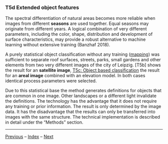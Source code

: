### T5d	Extended object features

The spectral differentiation of natural areas becomes more reliable when images from different **seasons** are used together. Equal seasons may originate from different years. A logical combination of very different parameters, including the color, shape, distribution and development of surface characteristics, may provide a robust alternative to machine learning without extensive training (Banzhaf 2018).

A purely statistical object classification without any training ([mapping](../manual/9_Mapping.md)) was sufficient to separate roof surfaces, streets, parks, small gardens and other elements from two very different images of the city of Leipzig. [T5b] shows the result for an **satellite image**, [T5c: Object based classification](5c_MapObjects.md) the result for an **areal image** combined with an elevation model. In both cases identical process parameters were selected.

Due to this statistical base the method generates definitions for objects that are common in one image. Other landscapes or a different light invalidate the definitions. The technology has the advantage that it does not require any training or prior information. The result is only determined by the image data. It has the disadvantage that the results can only be transferred into images with the same structure. The technical implementation is described in detail under the “Methods” section.

-----

[Previous](5c_MapObjects.md) – [Index](Index.md) – [Next](5e_Compare.md)

